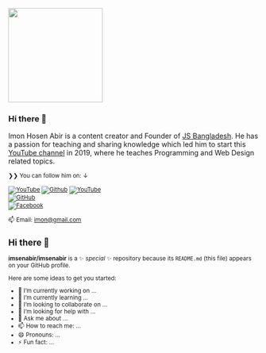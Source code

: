 <a href="https://youtube.com/ImonHosen/?sub_confirmation=1" target="_blank">
  <img src="https://avatars.githubusercontent.com/u/201150526?s=400&u=8a234e69f5209c6bcb7021f67f97edd5a93810b0&v=4" width="190" height="190">
</a>

### Hi there 👋
Imon Hosen Abir is a content creator and Founder of <a href="https://jsbangladesh.com">JS Bangladesh</a>. He has a passion for teaching and sharing knowledge which led him to start this [YouTube channel](https://youtube.com/JSBangladesh) in 2019, where he teaches Programming and Web Design related topics.

</p>

<small>❯❯ You can follow him on: ↓</strong>

[![YouTube](https://img.shields.io/youtube/channel/subscribers/UCce4hukXMmW8gRa5HmNOxcw?label=YouTube&style=social)][y]
[![Github](https://img.shields.io/github/followers/srsetu?style=social&label=Follow)][g]
[![YouTube](https://img.shields.io/youtube/channel/subscribers/UCce4hukXMmW8gRa5HmNOxcw?label=YouTube&style=social)][y]  
[![GitHub](https://img.shields.io/github/followers/imsenabir?style=social&label=Follow)][g]  
[![Facebook](https://img.shields.io/badge/Facebook-Follow-blue?style=social&logo=facebook)][f]

[y]: https://youtube.com/ImonHosenAbir  
[g]: https://github.com/imsenabir  
[f]: https://www.facebook.com/imon.hosen.abir  

[y]: https://youtube.com/
[t]: https://x.com/
[g]: https://github.com/imsenabir


📫 Email: imon@gmail.com



## Hi there 👋


**imsenabir/imsenabir** is a ✨ _special_ ✨ repository because its `README.md` (this file) appears on your GitHub profile.

Here are some ideas to get you started:

- 🔭 I’m currently working on ...
- 🌱 I’m currently learning ...
- 👯 I’m looking to collaborate on ...
- 🤔 I’m looking for help with ...
- 💬 Ask me about ...
- 📫 How to reach me: ...
- 😄 Pronouns: ...
- ⚡ Fun fact: ...

